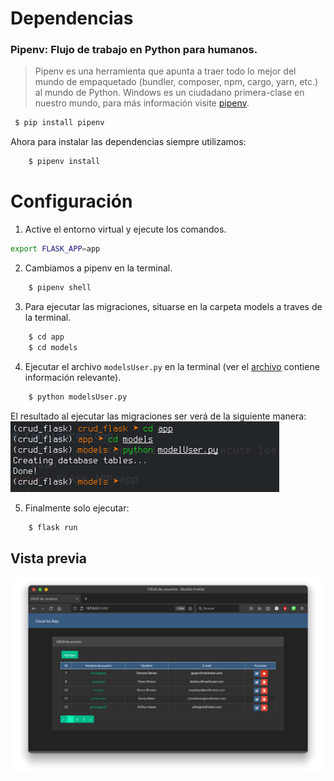 # Dependencias
### Pipenv: Flujo de trabajo en Python para humanos.
> Pipenv es una herramienta que apunta a traer todo lo mejor del mundo de empaquetado (bundler, composer, npm, cargo, yarn, etc.) al mundo de Python. Windows es un ciudadano primera-clase en nuestro mundo, para más información visite [pipenv](https://pypi.org/project/pipenv/).
```bash
 $ pip install pipenv
```
Ahora para instalar las dependencias siempre utilizamos:
```bash
    $ pipenv install
```
# Configuración
1. Active el entorno virtual y ejecute los comandos.
```bash
export FLASK_APP=app
```
2. Cambiamos a pipenv en la terminal.
```bash
    $ pipenv shell
```
3. Para ejecutar las migraciones, situarse en la carpeta models a traves de la terminal.
```bash
    $ cd app
    $ cd models
```
4. Ejecutar el archivo `modelsUser.py` en la terminal (ver el [archivo](app/models/modelUser.py) contiene información relevante).
```bash
    $ python modelsUser.py
```
El resultado al ejecutar las migraciones ser verá de la siguiente manera:
<img src="Screenshot1.png">

5. Finalmente solo ejecutar:
```bash
    $ flask run
```

## Vista previa
<img src="Screenshot2.png">
